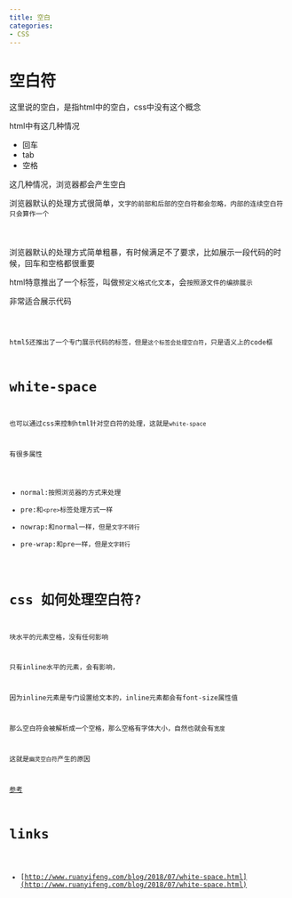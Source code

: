 ```yaml
---
title: 空白
categories: 
- CSS
---
```


# 空白符

这里说的空白，是指html中的空白，css中没有这个概念


html中有这几种情况

- 回车
- tab
- 空格

这几种情况，浏览器都会产生空白

浏览器默认的处理方式很简单，`文字的前部和后部的空白符都会忽略，内部的连续空白符只会算作一个`


## <pre>

浏览器默认的处理方式简单粗暴，有时候满足不了要求，比如展示一段代码的时候，回车和空格都很重要

html特意推出了一个标签，叫做`预定义格式化文本`，会`按照源文件的编排展示`

非常适合展示代码

## <code>
html5还推出了一个专门展示代码的标签，但是`这个标签会处理空白符`，只是语义上的code框

# white-space
也可以通过css来控制html针对空白符的处理，这就是`white-space`

有很多属性
- normal:按照浏览器的方式来处理
- pre:和`<pre>`标签处理方式一样
- nowrap:和normal一样，但是`文字不转行`
- pre-wrap:和pre一样，但是`文字转行`



# css 如何处理空白符?

块水平的元素空格，没有任何影响

只有inline水平的元素，会有影响，

因为inline元素是专门设置给文本的，inline元素都会有font-size属性值

那么空白符会被解析成一个空格，那么空格有字体大小，自然也就会有`宽度`

这就是`幽灵空白符`产生的原因







[参考](https://developer.mozilla.org/zh-CN/docs/Web/CSS/white-space)












# links
- [http://www.ruanyifeng.com/blog/2018/07/white-space.html](http://www.ruanyifeng.com/blog/2018/07/white-space.html)
